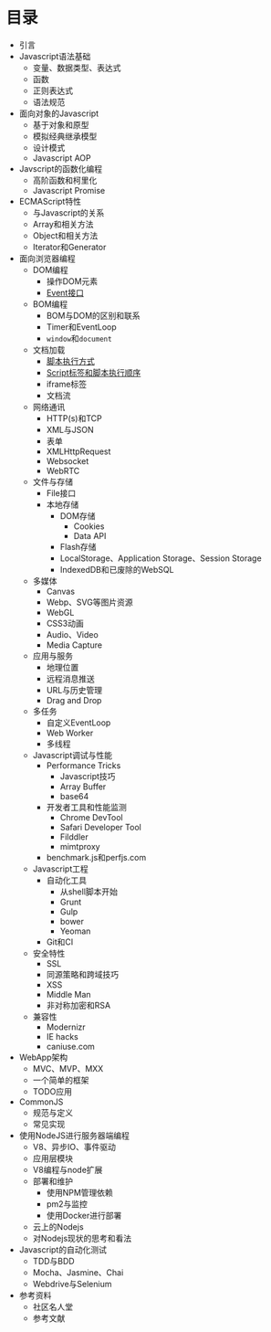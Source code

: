 # 目录

* 引言
* Javascript语法基础
    * 变量、数据类型、表达式
    * 函数
    * 正则表达式
    * 语法规范
* 面向对象的Javascript
    * 基于对象和原型
    * 模拟经典继承模型
    * 设计模式
    * Javascript AOP
* Javscript的函数化编程
    * 高阶函数和柯里化
    * Javascript Promise
* ECMAScript特性
    * 与Javascript的关系
    * Array和相关方法
    * Object和相关方法
    * Iterator和Generator
* 面向浏览器编程
    * DOM编程
        * 操作DOM元素
        * [Event接口](Browser_Scripting/DOM_Scripting/EventAPI.md)
    * BOM编程
        * BOM与DOM的区别和联系
        * Timer和EventLoop
        * `window`和`document`
    * 文档加载
        * [脚本执行方式](Browser_Scripting/Document_Loading/ScriptExecution.md)
        * [Script标签和脚本执行顺序](Browser_Scripting/Document_Loading/ScriptTag.md)
        * iframe标签
        * 文档流
    * 网络通讯
        * HTTP(s)和TCP
        * XML与JSON
        * 表单
        * XMLHttpRequest
        * Websocket
        * WebRTC
    * 文件与存储
        * File接口
        * 本地存储
            * DOM存储
                * Cookies
                * Data API
            * Flash存储
            * LocalStorage、Application Storage、Session Storage
            * IndexedDB和已废除的WebSQL
    * 多媒体
        * Canvas
        * Webp、SVG等图片资源
        * WebGL
        * CSS3动画
        * Audio、Video
        * Media Capture
    * 应用与服务
        * 地理位置
        * 远程消息推送
        * URL与历史管理
        * Drag and Drop
    * 多任务
        * 自定义EventLoop
        * Web Worker
        * 多线程
    * Javascript调试与性能
        * Performance Tricks
            * Javascript技巧
            * Array Buffer
            * base64
        * 开发者工具和性能监测
            * Chrome DevTool
            * Safari Developer Tool
            * Filddler
            * mimtproxy
        * benchmark.js和perfjs.com
    * Javascript工程
        * 自动化工具
            * 从shell脚本开始
            * Grunt
            * Gulp
            * bower
            * Yeoman
        * Git和CI
    * 安全特性
        * SSL
        * 同源策略和跨域技巧
        * XSS
        * Middle Man
        * 非对称加密和RSA
    * 兼容性
        * Modernizr
        * IE hacks
        * caniuse.com
* WebApp架构
    * MVC、MVP、MXX
    * 一个简单的框架
    * TODO应用
* CommonJS
    * 规范与定义
    * 常见实现
* 使用NodeJS进行服务器端编程
    * V8、异步IO、事件驱动
    * 应用层模块
    * V8编程与node扩展
    * 部署和维护
        * 使用NPM管理依赖
        * pm2与监控
        * 使用Docker进行部署
    * 云上的Nodejs
    * 对Nodejs现状的思考和看法
* Javascript的自动化测试
    * TDD与BDD
    * Mocha、Jasmine、Chai
    * Webdrive与Selenium
* 参考资料
    * 社区名人堂
    * 参考文献